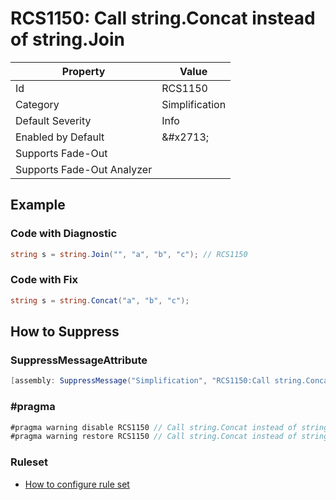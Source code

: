 # RCS1150: Call string\.Concat instead of string\.Join

| Property | Value |
| -------- | ----- |
| Id | RCS1150 |
| Category | Simplification |
| Default Severity | Info |
| Enabled by Default | &\#x2713; |
| Supports Fade\-Out |  |
| Supports Fade\-Out Analyzer |  |

## Example

### Code with Diagnostic

```csharp
string s = string.Join("", "a", "b", "c"); // RCS1150
```

### Code with Fix

```csharp
string s = string.Concat("a", "b", "c");
```

## How to Suppress

### SuppressMessageAttribute

```csharp
[assembly: SuppressMessage("Simplification", "RCS1150:Call string.Concat instead of string.Join.", Justification = "<Pending>")]
```

### \#pragma

```csharp
#pragma warning disable RCS1150 // Call string.Concat instead of string.Join.
#pragma warning restore RCS1150 // Call string.Concat instead of string.Join.
```

### Ruleset

* [How to configure rule set](../HowToConfigureAnalyzers.md)
